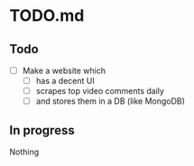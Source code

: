 # TODO.md

## Todo

- [ ] Make a website which
  - [ ] has a decent UI
  - [ ] scrapes top video comments daily
  - [ ] and stores them in a DB (like MongoDB)

## In progress

Nothing
